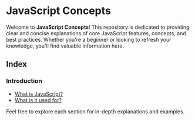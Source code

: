 # JavaScript Concepts

Welcome to **JavaScript Concepts**! This repository is dedicated to providing clear and concise explanations of core JavaScript features, concepts, and best practices. Whether you're a beginner or looking to refresh your knowledge, you'll find valuable information here.

## Index

### Introduction
- [What is JavaScript?](./00.Introduction/00.What%20is%20Javascript?.md)
- [What is it used for?](./00.Introduction/01.What%20is%20it%20used%20for?.md)

Feel free to explore each section for in-depth explanations and examples.

